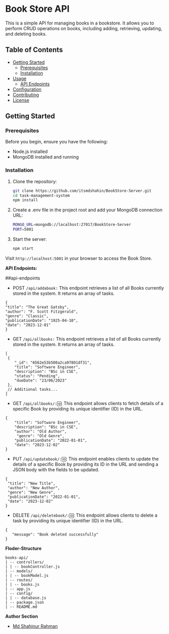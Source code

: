 # Book Store API

This is a simple API for managing books in a bookstore. It allows you to perform CRUD operations on books, including adding, retrieving, updating, and deleting books.

## Table of Contents

- [Getting Started](#getting-started)
  - [Prerequisites](#prerequisites)
  - [Installation](#installation)
- [Usage](#usage)
  - [API Endpoints](#api-endpoints)
- [Configuration](#configuration)
- [Contributing](#contributing)
- [License](#license)

## Getting Started

### Prerequisites

Before you begin, ensure you have the following:

- Node.js installed
- MongoDB installed and running

### Installation

1. Clone the repository:

   ```bash
   git clone https://github.com/itsmdshahin/BookStore-Server.git
   cd task-management-system
   npm install

2. Create a .env file in the project root and add your MongoDB connection URL:
   ```bash
   MONGO_URL=mongodb://localhost:27017/BookStore-Server
   PORT=5001
   ```
   
3. Start the server:
   ```bash
   npm start
   ```
Visit `http://localhost:5001` in your browser to access the Book Store.

**API Endpoints:**

##api-endpoints

  - POST  `/api/addabook:` This endpoint retrieves a list of all Books currently stored in the system. It returns an array of tasks.
  ```
  {
  "title": "The Great Gatsby",
  "author": "F. Scott Fitzgerald",
  "genre": "Classic",
  "publicationDate": "1925-04-10",
  "date": "2023-12-01"
}
  ```
  - GET `/api/allbooks:` This endpoint retrieves a list of all Books currently stored in the system. It returns an array of tasks.
  ```
  [
   {
      "_id": "6562e53b500a2ca97801df31",
      "title": "Software Engineer",
      "description": "BSc in CSE",
      "status": "Pending",
      "dueDate": "23/06/2023"
   },
   // Additional tasks...
]

  ```
  - GET `/api/allbooks/:🆔`: This endpoint allows clients to fetch details of a specific Book by providing its unique identifier (ID) in the URL.
  ```
  {
      "title": "Software Engineer",
      "description": "BSc in CSE",
      "author": "Old Author",
       "genre": "Old Genre",
      "publicationDate": "2022-01-01",
      "date": "2023-12-02"
}
  ```
  
  - PUT `/api/updatebook/:🆔`: This endpoint enables clients to update the details of a specific Book by providing its ID in the URL and sending a JSON body with the fields to be updated.
   
   ```
   {
    "title": "New Title",
    "author": "New Author",
    "genre": "New Genre",
    "publicationDate": "2022-01-01",
    "date": "2023-12-02"
  }
   ```
 
  - DELETE `/api/deletebook/:🆔`: This endpoint allows clients to delete a task by providing its unique identifier (ID) in the URL.
   ```
  {
      "message": "Book deleted successfully"
  }
   ```


**Floder-Structure**

```
books-api/
| -- controllers/
| | -- bookController.js
| -- models/
| | -- bookModel.js
| -- routes/
| | -- books.js
| -- app.js
| -- config/
| | -- database.js
| -- package.json
| -- README.md
```

**Author Section**

- [Md Shahinur Rahman](https://github.com/itsmdshahin)

